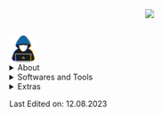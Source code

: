 <p align="center"><a href="https://github.com/anuraghazra/github-readme-stats">
  <img align="center" src="https://github-readme-stats.vercel.app/api?username=decryptbg&show_icons=true&theme=tokyonight" />
</a></p>

##
<picture>
<img align="center" src="https://github.com/decryptbg/decryptbg/blob/main/pictures/about_me.gif" width=50px></picture>
<br>

<details>
  <summary>About</summary>
<div>
<samp>
<h2 align="center">About</h2>
 <p align="center">
  <a href="github.com/decryptbg" target="blank"><img align="center" 
     src="https://komarev.com/ghpvc/?username=decryptbg&style=for-the-badge&label=PROFILE+VIEWS" height="25"
     alt="views count" /></a>
  <a href="https://decrypt.bg"><img align="center" 
     src="https://img.shields.io/website?down_message=offline&style=for-the-badge&up_message=online&url=https://img.shields.io/website.svg?url=http%3A%2F%2Fdecrypt.bg%2Ftemp" height="25"
     alt="website" /></a>
  </p>
  <p align="center">
  </p>
 </p>
 </samp>
</div>
</details>

<details>
  <summary>Softwares and Tools</summary>
<div>
<samp>

	<img src="https://img.shields.io/badge/Linux-FCC624?style=for-the-badge&logo=linux&logoColor=black" />

 </samp>
</div>
</details>


<!-- - **Extras**: -->

<details>
  <summary>Extras</summary>
<div>
<samp>

    ![Terminal](https://img.shields.io/badge/Terminal-%23054020?style=for-the-badge&logo=gnu-bash&logoColor=white)

 </samp>
</div>
</details>


Last Edited on: 12.08.2023
<!--
**decryptbg/decryptbg** is a ✨ _special_ ✨ repository because its `README.md` (this file) appears on your GitHub profile.

Here are some ideas to get you started:

- 🔭 I’m currently working on ...
- 🌱 I’m currently learning ...
- 👯 I’m looking to collaborate on ...
- 🤔 I’m looking for help with ...
- 💬 Ask me about ...
- 📫 How to reach me: ...
- 😄 Pronouns: ...
- ⚡ Fun fact: ...
-->
